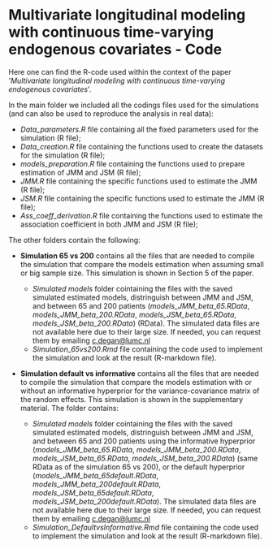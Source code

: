 # Multivariate longitudinal modeling with continuous time-varying endogenous covariates - Code
Here one can find the R-code used within the context of the paper '*Multivariate longitudinal modeling with continuous time-varying endogenous covariates*'.

In the main folder we included all the codings files used for the simulations (and can also be used to reproduce the analysis in real data):
-   *Data_parameters.R* file containing all the fixed parameters used for the simulation (R file);
-   *Data_creation.R* file containing the functions used to create the datasets for the simulation (R file);
-   *models_preparation.R* file containing the functions used to prepare estimation of JMM and JSM (R file);
-   *JMM.R* file containing the specific functions used to estimate the JMM (R file);
-   *JSM.R* file containing the specific functions used to estimate the JMM (R file);
-   *Ass_coeff_derivation.R* file containing the functions used to estimate the association coefficient in both JMM and JSM (R file);


The other folders contain the following:
- **Simulation 65 vs 200** contains all the files that are needed to compile the simulation that compare the models estimation when assuming small or big sample size. This simulation is shown in Section 5 of the paper. 
     -   *Simulated models* folder cointaining the files with the saved simulated estimated models, distringuish between JMM and JSM, and between 65 and 200 patients (*models_JMM_beta_65.RData*, *models_JMM_beta_200.RData*, *models_JSM_beta_65.RData*, *models_JSM_beta_200.RData*) (RData). The simulated data files are not available here due to their large size. If needed, you can request them by emailing c.degan@lumc.nl
     -   *Simulation_65vs200.Rmd* file containing the code used to implement the simulation and look at the result (R-markdown file).
       
- **Simulation default vs informative** contains all the files that are needed to compile the simulation that compare the models estimation with or without an informative hyperprior for the variance-covariance matrix of the random effects. This simulation is shown in the supplementary material. The folder contains:
     -   *Simulated models* folder cointaining the files with the saved simulated estimated models, distringuish between JMM and JSM, and between 65 and 200 patients using the informative hyperprior (*models_JMM_beta_65.RData*, *models_JMM_beta_200.RData*, *models_JSM_beta_65.RData*, *models_JSM_beta_200.RData*) (same RData as of the simulation 65 vs 200), or the default hyperprior (*models_JMM_beta_65default.RData*, *models_JMM_beta_200default.RData*, *models_JSM_beta_65default.RData*, *models_JSM_beta_200default.RData*). The simulated data files are not available here due to their large size. If needed, you can request them by emailing c.degan@lumc.nl
     -   *Simulation_DefaultvsInformative.Rmd* file containing the code used to implement the simulation and look at the result (R-markdown file).  
  
